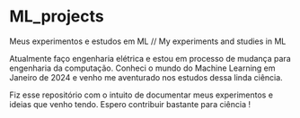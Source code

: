# ML_projects
Meus experimentos e estudos em ML //  My experiments and studies in ML

Atualmente faço engenharia elétrica e estou em processo de mudança para engenharia da computação. Conheci o mundo do Machine Learning em Janeiro de 2024 e 
venho me aventurado nos estudos dessa linda ciência.

Fiz esse repositório com o intuito de documentar meus experimentos e ideias que venho tendo. Espero contribuir bastante para ciência !
